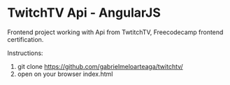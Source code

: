 # TwitchTV Api - AngularJS
Frontend project working with Api from TwtitchTV, Freecodecamp frontend certification.

Instructions:

1. git clone https://github.com/gabrielmeloarteaga/twitchtv/
2. open on your browser index.html

